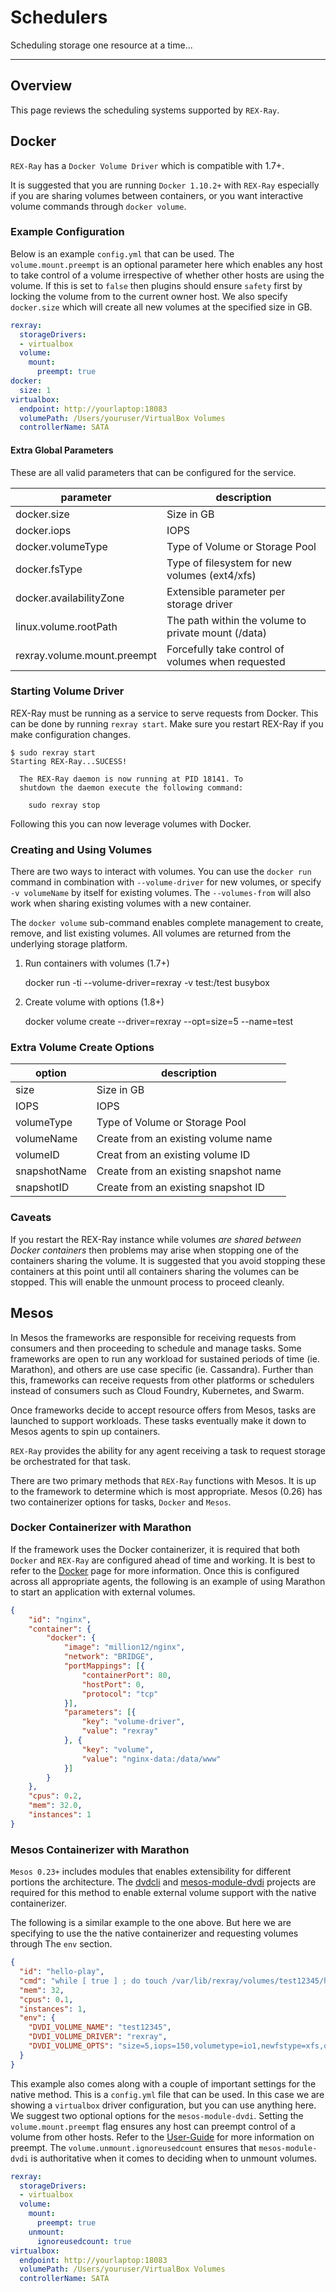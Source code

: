 # Schedulers

Scheduling storage one resource at a time...

---

## Overview
This page reviews the scheduling systems supported by `REX-Ray`.

## Docker
`REX-Ray` has a `Docker Volume Driver` which is compatible with 1.7+.

It is suggested that you are running `Docker 1.10.2+` with `REX-Ray` especially
if you are sharing volumes between containers, or you want interactive
volume commands through `docker volume`.

### Example Configuration
Below is an example `config.yml` that can be used.  The `volume.mount.preempt`
is an optional parameter here which enables any host to take control of a
volume irrespective of whether other hosts are using the volume.  If this is
set to `false` then plugins should ensure `safety` first by locking the
volume from to the current owner host. We also specify `docker.size` which will
create all new volumes at the specified size in GB.

```yaml
rexray:
  storageDrivers:
  - virtualbox
  volume:
    mount:
      preempt: true
docker:
  size: 1
virtualbox:
  endpoint: http://yourlaptop:18083
  volumePath: /Users/youruser/VirtualBox Volumes
  controllerName: SATA
```

#### Extra Global Parameters
These are all valid parameters that can be configured for the service.

parameter|description
------|-----------
docker.size|Size in GB
docker.iops|IOPS
docker.volumeType|Type of Volume or Storage Pool
docker.fsType|Type of filesystem for new volumes (ext4/xfs)
docker.availabilityZone|Extensible parameter per storage driver
linux.volume.rootPath|The path within the volume to private mount (/data)
rexray.volume.mount.preempt|Forcefully take control of volumes when requested

### Starting Volume Driver

REX-Ray must be running as a service to serve requests from Docker. This can be
done by running `rexray start`.  Make sure you restart REX-Ray if you make
configuration changes.

    $ sudo rexray start
    Starting REX-Ray...SUCESS!

      The REX-Ray daemon is now running at PID 18141. To
      shutdown the daemon execute the following command:

        sudo rexray stop

Following this you can now leverage volumes with Docker.

### Creating and Using Volumes
There are two ways to interact with volumes. You can use the `docker run`
command in combination with `--volume-driver` for new volumes, or
specify `-v volumeName` by itself for existing volumes. The `--volumes-from`
will also work when sharing existing volumes with a new container.

The `docker volume` sub-command
enables complete management to create, remove, and list existing volumes. All
volumes are returned from the underlying storage platform.

  1. Run containers with volumes (1.7+)

        docker run -ti --volume-driver=rexray -v test:/test busybox

  2. Create volume with options (1.8+)

        docker volume create --driver=rexray --opt=size=5 --name=test

### Extra Volume Create Options
option|description
------|-----------
size|Size in GB
IOPS|IOPS
volumeType|Type of Volume or Storage Pool
volumeName|Create from an existing volume name
volumeID|Creat from an existing volume ID
snapshotName|Create from an existing snapshot name
snapshotID|Create from an existing snapshot ID

### Caveats
If you restart the REX-Ray instance while volumes *are shared between
Docker containers* then problems may arise when stopping one of the containers
sharing the volume.  It is suggested that you avoid stopping these containers
at this point until all containers sharing the volumes can be stopped.  This
will enable the unmount process to proceed cleanly.

## Mesos
In Mesos the frameworks are responsible for receiving requests from
consumers and then proceeding to schedule and manage tasks.  Some frameworks
are open to run any workload for sustained periods of time (ie. Marathon), and
others are use case specific (ie. Cassandra).  Further than this, frameworks can
receive requests from other platforms or schedulers instead of consumers such as
Cloud Foundry, Kubernetes, and Swarm.

Once frameworks decide to accept resource offers from Mesos, tasks are launched
to support workloads.  These tasks eventually make it down to Mesos agents
to spin up containers.  

`REX-Ray` provides the ability for any agent receiving a task to request
storage be orchestrated for that task.  

There are two primary methods that `REX-Ray` functions with Mesos.  It is up to
the framework to determine which is most appropriate.  Mesos (0.26) has two
containerizer options for tasks, `Docker` and `Mesos`.

### Docker Containerizer with Marathon
If the framework uses the Docker containerizer, it is required that both
`Docker` and `REX-Ray` are configured ahead of time and working.  It is best to
refer to the [Docker](#docker) page for more
information.  Once this is configured across all appropriate agents, the
following is an example of using Marathon to start an application with external
volumes.

```json
{
	"id": "nginx",
	"container": {
		"docker": {
			"image": "million12/nginx",
			"network": "BRIDGE",
			"portMappings": [{
				"containerPort": 80,
				"hostPort": 0,
				"protocol": "tcp"
			}],
			"parameters": [{
				"key": "volume-driver",
				"value": "rexray"
			}, {
				"key": "volume",
				"value": "nginx-data:/data/www"
			}]
		}
	},
	"cpus": 0.2,
	"mem": 32.0,
	"instances": 1
}
```

### Mesos Containerizer with Marathon
`Mesos 0.23+` includes modules that enables extensibility for different
portions the architecture.  The [dvdcli](https://github.com/emccode/dvdcli) and
[mesos-module-dvdi](https://github.com/emccode/mesos-module-dvdi) projects are
required for this method to enable external volume support with the native
containerizer.

The following is a similar example to the one above.  But here we are specifying
to use the the native containerizer and requesting volumes through The `env`
section.

```json
{
  "id": "hello-play",
  "cmd": "while [ true ] ; do touch /var/lib/rexray/volumes/test12345/hello ; sleep 5 ; done",
  "mem": 32,
  "cpus": 0.1,
  "instances": 1,
  "env": {
    "DVDI_VOLUME_NAME": "test12345",
    "DVDI_VOLUME_DRIVER": "rexray",
    "DVDI_VOLUME_OPTS": "size=5,iops=150,volumetype=io1,newfstype=xfs,overwritefs=true"
  }
}
```

This example also comes along with a couple of important settings for the
native method.  This is a `config.yml` file that can be used.  In this case we
are showing a `virtualbox` driver configuration, but you can use anything here.  
We suggest two optional options for the `mesos-module-dvdi`.  Setting the
`volume.mount.preempt` flag ensures any host can preempt control of a volume
from other hosts.  Refer to the [User-Guide](./config.md#preemption) for
more information on preempt.  The `volume.unmount.ignoreusedcount` ensures that
`mesos-module-dvdi` is authoritative when it comes to deciding when to unmount
volumes.

```yaml
rexray:
  storageDrivers:
  - virtualbox
  volume:
    mount:
      preempt: true
    unmount:
      ignoreusedcount: true
virtualbox:
  endpoint: http://yourlaptop:18083
  volumePath: /Users/youruser/VirtualBox Volumes
  controllerName: SATA
```
